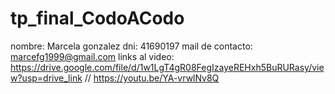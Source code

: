 # tp_final_CodoACodo

nombre: Marcela gonzalez
dni: 41690197
mail de contacto: marcefg1999@gmail.com
links al video: 
https://drive.google.com/file/d/1w1LgT4gR08FegIzayeREHxh5BuRURasy/view?usp=drive_link   // 
https://youtu.be/YA-vrwlNv8Q
